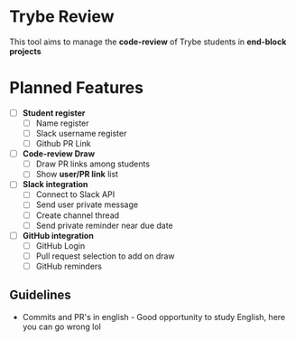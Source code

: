 # Trybe Review

This tool aims to manage the **code-review** of Trybe students in **end-block projects**


# Planned Features

- [ ] **Student register**
	- [ ] Name register
	- [ ] Slack username register
	- [ ] Github PR Link
- [ ] **Code-review Draw**
	- [ ] Draw PR links among students
	- [ ] Show **user/PR link** list 
- [ ] **Slack integration**
	- [ ] Connect to Slack API
	- [ ] Send user private message 
	- [ ] Create channel thread
	- [ ] Send private reminder near due date
- [ ] **GitHub integration**
	- [ ] GitHub Login
	- [ ] Pull request selection to add on draw
	- [ ] GitHub reminders

## Guidelines
- Commits and PR's in english - Good opportunity to study English, here you can go wrong lol
